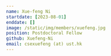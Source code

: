```yaml
---
name: Xue-feng Ni
startdate: [2023-08-01]
enddate: []
image: /static/img/members/xuefeng.jpg
position: Postdoctoral Fellow
github: Xuefeng-Ni
email: csexuefeng (at) ust.hk
---
```

